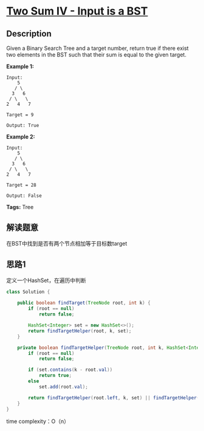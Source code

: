 # [Two Sum IV - Input is a BST][title]

## Description

Given a Binary Search Tree and a target number, return true if there exist two elements in the BST such that their sum is equal to the given target.

**Example 1:**

```
Input: 
    5
   / \
  3   6
 / \   \
2   4   7

Target = 9

Output: True
```

**Example 2:**
```
Input: 
    5
   / \
  3   6
 / \   \
2   4   7

Target = 28

Output: False
```

**Tags:** Tree 

## 解读题意
在BST中找到是否有两个节点相加等于目标数target

## 思路1
定义一个HashSet，在遍历中判断

```java
class Solution {
    
    public boolean findTarget(TreeNode root, int k) {
        if (root == null)
            return false;

        HashSet<Integer> set = new HashSet<>();
        return findTargetHelper(root, k, set);
    }

    private boolean findTargetHelper(TreeNode root, int k, HashSet<Integer> set) {
        if (root == null)
            return false;

        if (set.contains(k - root.val))
            return true;
        else
            set.add(root.val);

        return findTargetHelper(root.left, k, set) || findTargetHelper(root.right, k, set);
    }
}
```
time complexity：O（n）


[title]:https://leetcode.com/problems/two-sum-iv-input-is-a-bst/